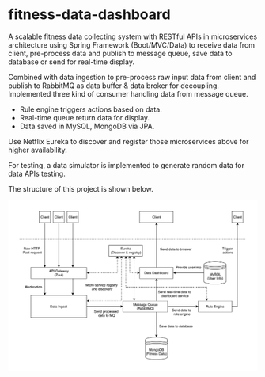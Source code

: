 # fitness-data-dashboard

A scalable fitness data collecting system with RESTful APIs in microservices architecture using Spring Framework (Boot/MVC/Data) to receive data from client, pre-process data and publish to message queue, save data to database or send for real-time display.

Combined with data ingestion to pre-process raw input data from client and publish to RabbitMQ as data buffer & data broker for decoupling. Implemented three kind of consumer handling data from message queue.

- Rule engine triggers actions based on data.
- Real-time queue return data for display.
- Data saved in MySQL, MongoDB via JPA.

Use Netflix Eureka to discover and register those microservices above for higher availability.

For testing, a data simulator is implemented to generate random data for data APIs testing.

The structure of this project is shown below.

![Overview](overview.png)